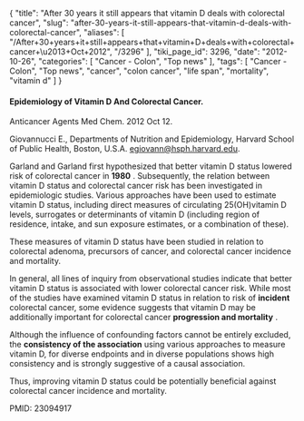 {
    "title": "After 30 years it still appears that vitamin D deals with colorectal cancer",
    "slug": "after-30-years-it-still-appears-that-vitamin-d-deals-with-colorectal-cancer",
    "aliases": [
        "/After+30+years+it+still+appears+that+vitamin+D+deals+with+colorectal+cancer+\u2013+Oct+2012",
        "/3296"
    ],
    "tiki_page_id": 3296,
    "date": "2012-10-26",
    "categories": [
        "Cancer - Colon",
        "Top news"
    ],
    "tags": [
        "Cancer - Colon",
        "Top news",
        "cancer",
        "colon cancer",
        "life span",
        "mortality",
        "vitamin d"
    ]
}


#### Epidemiology of Vitamin D And Colorectal Cancer.

Anticancer Agents Med Chem. 2012 Oct 12. 

Giovannucci E., Departments of Nutrition and Epidemiology, Harvard School of Public Health, Boston, U.S.A. egiovann@hsph.harvard.edu.

Garland and Garland first hypothesized that better vitamin D status lowered risk of colorectal cancer in  **1980** . Subsequently, the relation between vitamin D status and colorectal cancer risk has been investigated in epidemiologic studies. Various approaches have been used to estimate vitamin D status, including direct measures of circulating 25(OH)vitamin D levels, surrogates or determinants of vitamin D (including region of residence, intake, and sun exposure estimates, or a combination of these). 

These measures of vitamin D status have been studied in relation to colorectal adenoma, precursors of cancer, and colorectal cancer incidence and mortality. 

In general, all lines of inquiry from observational studies indicate that better vitamin D status is associated with lower colorectal cancer risk. While most of the studies have examined vitamin D status in relation to risk of  **incident**  colorectal cancer, some evidence suggests that vitamin D may be additionally important for colorectal cancer  **progression and mortality** . 

Although the influence of confounding factors cannot be entirely excluded, the  **consistency of the association**  using various approaches to measure vitamin D, for diverse endpoints and in diverse populations shows high consistency and is strongly suggestive of a causal association. 

Thus, improving vitamin D status could be potentially beneficial against colorectal cancer incidence and mortality.

PMID: 23094917